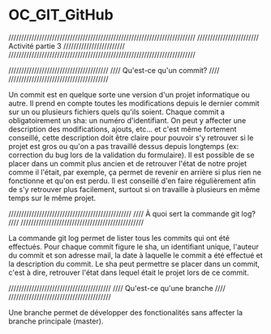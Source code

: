 # OC_GIT_GitHub

/////////////////////////////////////////////////////////////////////////
////////////////////////    Activité partie 3    ////////////////////////   
/////////////////////////////////////////////////////////////////////////

///////////////////////////////////////
////    Qu'est-ce qu'un commit?    ////
///////////////////////////////////////

  Un commit est en quelque sorte une version d'un projet informatique ou autre.
  Il prend en compte toutes les modifications depuis le dernier commit sur un ou plusieurs fichiers quels qu'ils soient.
  Chaque commit a obligatoirement un sha: un numéro d'identifiant. On peut y affecter une description des modifications, ajouts, etc... et c'est même fortement conseillé, cette description doit être claire pour pouvoir s'y retrouver si le projet est gros ou qu'on a pas travaillé dessus depuis longtemps (ex: correction du bug lors de la validation du formulaire).
  Il est possible de se placer dans un commit plus ancien et de retrouver l'état de notre projet comme il l'était, par exemple, ça permet de revenir en arrière si plus rien ne fonctionne et qu'on est perdu.
  Il est conseillé d'en faire régulièrement afin de s'y retrouver plus facilement, surtout si on travaille à plusieurs en même temps sur le même projet.

////////////////////////////////////////////////
////    À quoi sert la commande git log?    ////
////////////////////////////////////////////////

  La commande git log permet de lister tous les commits qui ont été effectués.
  Pour chaque commit figure le sha, un identifiant unique, l'auteur du commit et son adresse mail, la date à laquelle le commit a été effectué et la description du commit.
  Le sha peut permettre se placer dans un commit, c'est à dire, retrouver l'état dans lequel était le projet lors de ce commit.

////////////////////////////////////////
////    Qu'est-ce qu'une branche    ////
////////////////////////////////////////
  
  Une branche permet de développer des fonctionalités sans affecter la branche principale (master).
  
  
